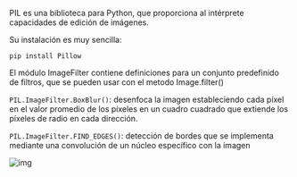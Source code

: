 PIL es una biblioteca para Python, que proporciona al intérprete capacidades de edición de imágenes. 

Su instalación es muy sencilla:

```pip install Pillow```

El módulo ImageFilter contiene definiciones para un conjunto predefinido de filtros, que se pueden usar con el metodo Image.filter()

```PIL.ImageFilter.BoxBlur()```: desenfoca la imagen estableciendo cada píxel en el valor promedio de los píxeles en un cuadro cuadrado que extiende los píxeles de radio en cada dirección. 

```PIL.ImageFilter.FIND_EDGES()```: detección de bordes que se implementa mediante una convolución de un núcleo específico con la imagen

![img](https://github.com/oolaya1815/python/blob/main/PIL.PNG?raw=true)
